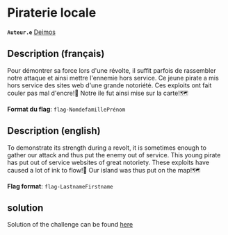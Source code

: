 # Piraterie locale

**`Auteur.e`** [Deimos](https://github.com/amDeimos666)

## Description (français)

Pour démontrer sa force lors d'une révolte, il suffit parfois de rassembler notre attaque et ainsi mettre l'ennemie hors service.
Ce jeune pirate a mis hors service des sites web d'une grande notoriété.
Ces exploits ont fait couler pas mal d'encre!📰
Notre ile fut ainsi mise sur la carte!🗺️

**Format du flag**: `flag-NomdefamillePrénom`

## Description (english)

To demonstrate its strength during a revolt, it is sometimes enough to gather our attack and thus put the enemy out of service.
This young pirate has put out of service websites of great notoriety.
These exploits have caused a lot of ink to flow!📰
Our island was thus put on the map!🗺️

**Flag format**: `flag-LastnameFirstname`

## solution

Solution of the challenge can be found [here](solution/README.md)
